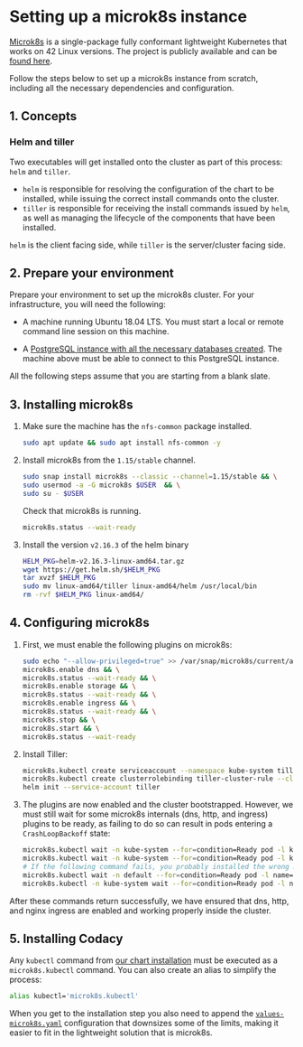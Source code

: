 # Setting up a microk8s instance

[Microk8s](https://microk8s.io/) is a single-package fully conformant lightweight Kubernetes that works on 42 Linux versions. The project is publicly available and can be [found here](https://github.com/ubuntu/microk8s).

Follow the steps below to set up a microk8s instance from scratch, including all the necessary dependencies and configuration.

## 1. Concepts

### Helm and tiller

Two executables will get installed onto the cluster as part of this process: `helm` and `tiller`.

-   `helm` is responsible for resolving the configuration of the chart to be installed, while issuing the correct install commands onto the cluster.
-   `tiller` is responsible for receiving the install commands issued by `helm`, as well as managing the lifecycle of the components that have been installed.

`helm` is the client facing side, while `tiller` is the server/cluster facing side.

## 2. Prepare your environment

Prepare your environment to set up the microk8s cluster. For your infrastructure, you will need the following:

-   A machine running Ubuntu 18.04 LTS. You must start a local or remote command line session on this machine.

-   A [PostgreSQL instance with all the necessary databases created](../requirements.md#postgresql-server-setup). The machine above must be able to connect to this PostgreSQL instance.

All the following steps assume that you are starting from a blank slate.

## 3. Installing microk8s

1.  Make sure the machine has the `nfs-common` package installed.

    ```bash
    sudo apt update && sudo apt install nfs-common -y
    ```

2.  Install microk8s from the `1.15/stable` channel.

    ```bash
    sudo snap install microk8s --classic --channel=1.15/stable && \
    sudo usermod -a -G microk8s $USER  && \
    sudo su - $USER
    ```

    Check that microk8s is running.

    ```bash
    microk8s.status --wait-ready
    ```

3.  Install the version `v2.16.3` of the helm binary

    ```bash
    HELM_PKG=helm-v2.16.3-linux-amd64.tar.gz
    wget https://get.helm.sh/$HELM_PKG
    tar xvzf $HELM_PKG
    sudo mv linux-amd64/tiller linux-amd64/helm /usr/local/bin
    rm -rvf $HELM_PKG linux-amd64/
    ```

## 4. Configuring microk8s

1.  First, we must enable the following plugins on microk8s:

    ```bash
    sudo echo "--allow-privileged=true" >> /var/snap/microk8s/current/args/kube-apiserver && \
    microk8s.enable dns && \
    microk8s.status --wait-ready && \
    microk8s.enable storage && \
    microk8s.status --wait-ready && \
    microk8s.enable ingress && \
    microk8s.status --wait-ready && \
    microk8s.stop && \
    microk8s.start && \
    microk8s.status --wait-ready
    ```

2.  Install Tiller:

    ```bash
    microk8s.kubectl create serviceaccount --namespace kube-system tiller && \
    microk8s.kubectl create clusterrolebinding tiller-cluster-rule --clusterrole=cluster-admin --serviceaccount=kube-system:tiller && \
    helm init --service-account tiller
    ```

3.  The plugins are now enabled and the cluster bootstrapped. However, we must still wait for some microk8s internals (dns, http, and ingress) plugins to be ready, as failing to do so can result in pods entering a `CrashLoopBackoff` state:

    ```bash
    microk8s.kubectl wait -n kube-system --for=condition=Ready pod -l k8s-app=kube-dns
    microk8s.kubectl wait -n kube-system --for=condition=Ready pod -l k8s-app=hostpath-provisioner
    # If the following command fails, you probably installed the wrong microk8s version
    microk8s.kubectl wait -n default --for=condition=Ready pod -l name=nginx-ingress-microk8s
    microk8s.kubectl -n kube-system wait --for=condition=Ready pod -l name=tiller
    ```

After these commands return successfully, we have ensured that dns, http, and nginx ingress are enabled and working properly inside the cluster.

## 5. Installing Codacy

Any `kubectl` command from [our chart installation](../index.md#installing-codacy) must be executed as a `microk8s.kubectl` command. You can also create an alias to simplify the process:

```bash
alias kubectl='microk8s.kubectl'
```

When you get to the installation step you also need to append the [`values-microk8s.yaml`](https://github.com/codacy/chart/blob/master/codacy/values-microk8s.yaml) configuration that downsizes some of the limits, making it easier to fit in the lightweight solution that is microk8s.
